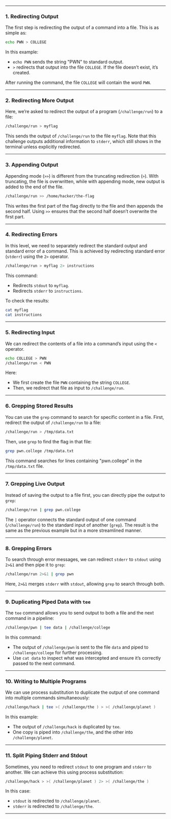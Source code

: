 

---

### 1. Redirecting Output

The first step is redirecting the output of a command into a file. This is as simple as:

```bash
echo PWN > COLLEGE
```

In this example:
- `echo PWN` sends the string "PWN" to standard output.
- `>` redirects that output into the file `COLLEGE`. If the file doesn’t exist, it’s created.

After running the command, the file `COLLEGE` will contain the word `PWN`.

---

### 2. Redirecting More Output

Here, we’re asked to redirect the output of a program (`/challenge/run`) to a file:

```bash
/challenge/run > myflag
```

This sends the output of `/challenge/run` to the file `myflag`. Note that this challenge outputs additional information to `stderr`, which still shows in the terminal unless explicitly redirected.

---

### 3. Appending Output

Appending mode (`>>`) is different from the truncating redirection (`>`). With truncating, the file is overwritten, while with appending mode, new output is added to the end of the file.

```bash
/challenge/run >> /home/hacker/the-flag
```

This writes the first part of the flag directly to the file and then appends the second half. Using `>>` ensures that the second half doesn’t overwrite the first part.

---

### 4. Redirecting Errors

In this level, we need to separately redirect the standard output and standard error of a command. This is achieved by redirecting standard error (`stderr`) using the `2>` operator.

```bash
/challenge/run > myflag 2> instructions
```

This command:
- Redirects `stdout` to `myflag`.
- Redirects `stderr` to `instructions`.

To check the results:

```bash
cat myflag
cat instructions
```

---

### 5. Redirecting Input

We can redirect the contents of a file into a command’s input using the `<` operator.

```bash
echo COLLEGE > PWN
/challenge/run < PWN
```

Here:
- We first create the file `PWN` containing the string `COLLEGE`.
- Then, we redirect that file as input to `/challenge/run`.

---

### 6. Grepping Stored Results

You can use the `grep` command to search for specific content in a file. First, redirect the output of `/challenge/run` to a file:

```bash
/challenge/run > /tmp/data.txt
```

Then, use `grep` to find the flag in that file:

```bash
grep pwn.college /tmp/data.txt
```

This command searches for lines containing "pwn.college" in the `/tmp/data.txt` file.

---

### 7. Grepping Live Output

Instead of saving the output to a file first, you can directly pipe the output to `grep`:

```bash
/challenge/run | grep pwn.college
```

The `|` operator connects the standard output of one command (`/challenge/run`) to the standard input of another (`grep`). The result is the same as the previous example but in a more streamlined manner.

---

### 8. Grepping Errors

To search through error messages, we can redirect `stderr` to `stdout` using `2>&1` and then pipe it to `grep`:

```bash
/challenge/run 2>&1 | grep pwn
```

Here, `2>&1` merges `stderr` with `stdout`, allowing `grep` to search through both.

---

### 9. Duplicating Piped Data with `tee`

The `tee` command allows you to send output to both a file and the next command in a pipeline:

```bash
/challenge/pwn | tee data | /challenge/college
```

In this command:
- The output of `/challenge/pwn` is sent to the file `data` and piped to `/challenge/college` for further processing.
- Use `cat data` to inspect what was intercepted and ensure it’s correctly passed to the next command.

---

### 10. Writing to Multiple Programs

We can use process substitution to duplicate the output of one command into multiple commands simultaneously:

```bash
/challenge/hack | tee >( /challenge/the ) > >( /challenge/planet )
```

In this example:
- The output of `/challenge/hack` is duplicated by `tee`.
- One copy is piped into `/challenge/the`, and the other into `/challenge/planet`.

---

### 11. Split Piping Stderr and Stdout

Sometimes, you need to redirect `stdout` to one program and `stderr` to another. We can achieve this using process substitution:

```bash
/challenge/hack > >( /challenge/planet ) 2> >( /challenge/the )
```

In this case:
- `stdout` is redirected to `/challenge/planet`.
- `stderr` is redirected to `/challenge/the`.

---

